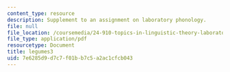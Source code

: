 ```yaml
---
content_type: resource
description: Supplement to an assignment on laboratory phonology.
file: null
file_location: /coursemedia/24-910-topics-in-linguistic-theory-laboratory-phonology-spring-2007/7e6285d9d7c7f01bb7c5a2ac1cfcb043_legumes3.pdf
file_type: application/pdf
resourcetype: Document
title: legumes3
uid: 7e6285d9-d7c7-f01b-b7c5-a2ac1cfcb043
---
```

